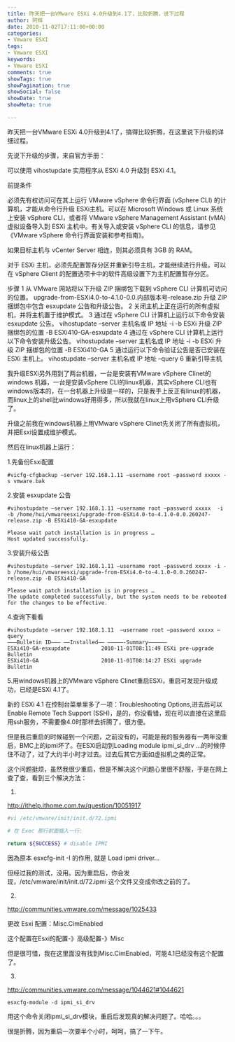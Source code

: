 ```yaml
---
title: 昨天把一台VMware ESXi 4.0升级到4.1了，比较折腾，说下过程
author: 阿辉
date: 2010-11-02T17:11:00+00:00
categories:
- Vmware ESXI
tags:
- Vmware ESXI
keywords:
- Vmware ESXI
comments: true
showTags: true
showPagination: true
showSocial: false
showDate: true
showMeta: true

---
```

昨天把一台VMware ESXi 4.0升级到4.1了，搞得比较折腾，在这里说下升级的详细过程。

先说下升级的步骤，来自官方手册：

可以使用 vihostupdate 实用程序从 ESXi 4.0 升级到 ESXi 4.1。

前提条件

必须先有权访问可在其上运行 VMware vSphere 命令行界面 (vSphere CLI) 的计算机，才能从命令行升级 ESXi主机。可以在 Microsoft Windows 或 Linux 系统上安装 vSphere CLI，或者将 VMware vSphere  Management Assistant (vMA) 虚拟设备导入到 ESXi 主机中。有关导入或安装 vSphere CLI 的信息，请参见《VMware vSphere 命令行界面安装和参考指南》。
<!--more-->
如果目标主机与 vCenter Server 相连，则其必须具有 3GB 的 RAM。

对于 ESXi 主机，必须先配置暂存分区并重新引导主机，才能继续进行升级。可以在 vSphere Client 的配置选项卡中的软件高级设置下为主机配置暂存分区。

步骤
1 从 VMware 网站将以下升级 ZIP 捆绑包下载到 vSphere CLI 计算机可访问的位置。
upgrade-from-ESXi4.0-to-4.1.0-0.0.内部版本号-release.zip
升级 ZIP 捆绑包中包含 esxupdate 公告和升级公告。
2 关闭主机上正在运行的所有虚拟机，并将主机置于维护模式。
3 通过在 vSphere CLI 计算机上运行以下命令安装 esxupdate 公告。
vihostupdate –server 主机名或 IP 地址 -i -b ESXi 升级 ZIP 捆绑包的位置 -B ESXi410-GA-esxupdate
4 通过在 vSphere CLI 计算机上运行以下命令安装升级公告。
vihostupdate –server 主机名或 IP 地址 -i -b ESXi 升级 ZIP 捆绑包的位置 -B ESXi410-GA
5 通过运行以下命令验证公告是否已安装在 ESXi 主机上。
vihostupdate –server 主机名或 IP 地址 –query
6 重新引导主机


我升级ESXi另外用到了两台机器，一台是安装有VMware vSphere Clinet的windows 机器，一台是安装vSphere CLI的linux机器，其实vSphere CLI也有windows版本的，在一台机器上升级是一样的，只是我手上反正有linux的机器，而linux上的shell比windows好用得多，所以我就在linux上用vSphere CLI升级了。

升级之前我在windows机器上用VMware vSphere Clinet先关闭了所有虚拟机，并把Esxi设置成维护模式。

然后在linux机器上运行：

1.先备份Esxi配置
```
#vicfg-cfgbackup –server 192.168.1.11 –username root –password xxxxx -s vmware.bak
```

2.安装 esxupdate 公告
```
#vihostupdate –server 192.168.1.11 –username root –password xxxxx  -i -b /home/hui/vmwareesxi/upgrade-from-ESXi4.0-to-4.1.0-0.0.260247-release.zip -B ESXi410-GA-esxupdate

Please wait patch installation is in progress …
Host updated successfully.
```

3.安装升级公告
```
#vihostupdate –server 192.168.1.11 –username root –password xxxxx -i -b /home/hui/vmwareesxi/upgrade-from-ESXi4.0-to-4.1.0-0.0.260247-release.zip -B ESXi410-GA

Please wait patch installation is in progress …
The update completed successfully, but the system needs to be rebooted for the changes to be effective.
```

4.查询下看看
```
#vihostupdate –server 192.168.1.11  –username root –password xxxxx –query
———Bulletin ID——— —–Installed—– —————-Summary—————–
ESXi410-GA-esxupdate          2010-11-01T08:11:49 ESXi pre-upgrade Bulletin              
ESXi410-GA                    2010-11-01T08:14:27 ESXi upgrade Bulletin  
```

5.用windows机器上的VMware vSphere Clinet重启ESXi，重启可发现升级成功，已经是ESXi 4.1了。

新的 ESXi 4.1 在控制台菜单里多了一项：Troubleshooting Options,进去后可以 Enable Remote Tech Support (SSH)，是的，你没看错，现在可以直接在这里启用ssh服务，不需要像4.0时那样去折腾了，很方便。

但是我后重启的时候碰到一个问题，之前没有的，可能是我的服务器有一两年没重启，BMC上的ipmi坏了。在ESXi启动到Loading module ipmi_si_drv …的时候停住不动了，过了大约半小时才过去。过去后其它方面如虚拟机之类的正常。

这个问题挺烦，虽然我很少重启，但是不解决这个问题心里很不舒服，于是在网上查了查，看到三个解决方法：

1.

http://ithelp.ithome.com.tw/question/10051917

```bash
#vi /etc/vmware/init/init.d/72.ipmi 

# 在 Exec 那行前面插入一行:

return ${SUCCESS} # disable IPMI 
```
因為原本 esxcfg-init -I 的作用, 就是 Load ipmi driver…

但经过我的测试，没用。因为重启后，你会发现，/etc/vmware/init/init.d/72.ipmi 这个文件又变成你改之前的了。


2.

http://communities.vmware.com/message/1025433

更改 Esxi 配置：Misc.CimEnabled

这个配置在Esxi的配置-》高级配置-》Misc

但是很可惜，我在这里面没有找到Misc.CimEnabled，可能4.1已经没有这个配置了。

3.

http://communities.vmware.com/message/1044621#1044621

`esxcfg-module -d ipmi_si_drv`

用这个命令关闭ipmi_si_drv模块，重启后发现真的解决问题了。哈哈。。。


很是折腾，因为重启一次要半个小时，呵呵，搞了一下午。